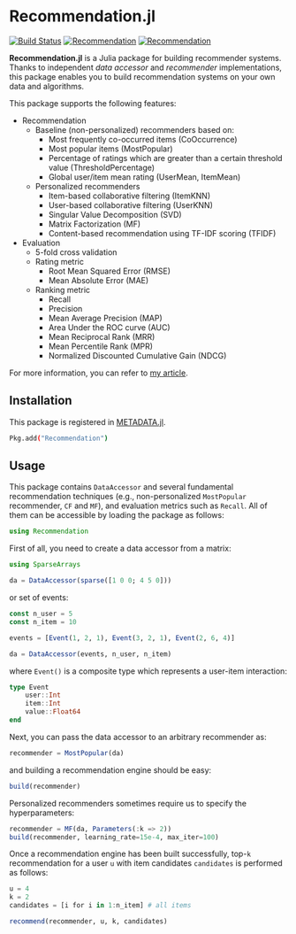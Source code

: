 # Recommendation.jl

[![Build Status](https://travis-ci.org/takuti/Recommendation.jl.svg?branch=master)](https://travis-ci.org/takuti/Recommendation.jl) [![Recommendation](http://pkg.julialang.org/badges/Recommendation_0.5.svg)](http://pkg.julialang.org/detail/Recommendation) [![Recommendation](http://pkg.julialang.org/badges/Recommendation_0.6.svg)](http://pkg.julialang.org/detail/Recommendation)

**Recommendation.jl** is a Julia package for building recommender systems. Thanks to independent *data accessor* and *recommender* implementations, this package enables you to build recommendation systems on your own data and algorithms.

This package supports the following features:

- Recommendation
  - Baseline (non-personalized) recommenders based on:
    - Most frequently co-occurred items (CoOccurrence)
    - Most popular items (MostPopular)
    - Percentage of ratings which are greater than a certain threshold value (ThresholdPercentage)
    - Global user/item mean rating (UserMean, ItemMean)
  - Personalized recommenders
    - Item-based collaborative filtering (ItemKNN)
    - User-based collaborative filtering (UserKNN)
    - Singular Value Decomposition (SVD)
    - Matrix Factorization (MF)
    - Content-based recommendation using TF-IDF scoring (TFIDF)
- Evaluation
  - 5-fold cross validation
  - Rating metric
    - Root Mean Squared Error (RMSE)
    - Mean Absolute Error (MAE)
  - Ranking metric
    - Recall
    - Precision
    - Mean Average Precision (MAP)
    - Area Under the ROC curve (AUC)
    - Mean Reciprocal Rank (MRR)
    - Mean Percentile Rank (MPR)
    - Normalized Discounted Cumulative Gain (NDCG)

For more information, you can refer to [my article](http://takuti.me/note/recommendation-julia/).

## Installation

This package is registered in [METADATA.jl](https://github.com/JuliaLang/METADATA.jl).

```sh
Pkg.add("Recommendation")
```

## Usage

This package contains `DataAccessor` and several fundamental recommendation techniques (e.g., non-personalized `MostPopular` recommender, `CF` and `MF`), and evaluation metrics such as `Recall`. All of them can be accessible by loading the package as follows:

```julia
using Recommendation
```

First of all, you need to create a data accessor from a matrix:

```julia
using SparseArrays

da = DataAccessor(sparse([1 0 0; 4 5 0]))
```

or set of events:

```julia
const n_user = 5
const n_item = 10

events = [Event(1, 2, 1), Event(3, 2, 1), Event(2, 6, 4)]

da = DataAccessor(events, n_user, n_item)
```

where `Event()` is a composite type which represents a user-item interaction:

```julia
type Event
    user::Int
    item::Int
    value::Float64
end
```

Next, you can pass the data accessor to an arbitrary recommender as:

```julia
recommender = MostPopular(da)
```

and building a recommendation engine should be easy:

```julia
build(recommender)
```

Personalized recommenders sometimes require us to specify the hyperparameters:

```julia
recommender = MF(da, Parameters(:k => 2))
build(recommender, learning_rate=15e-4, max_iter=100)
```

Once a recommendation engine has been built successfully, top-`k` recommendation for a user `u` with item candidates `candidates` is performed as follows:

```julia
u = 4
k = 2
candidates = [i for i in 1:n_item] # all items

recommend(recommender, u, k, candidates)
```
